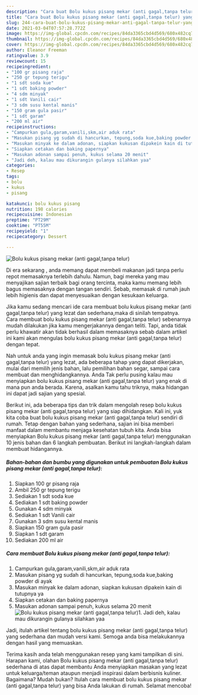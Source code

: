 ```yaml
---
description: "Cara buat Bolu kukus pisang mekar (anti gagal,tanpa telur) yang nikmat dan Mudah Dibuat"
title: "Cara buat Bolu kukus pisang mekar (anti gagal,tanpa telur) yang nikmat dan Mudah Dibuat"
slug: 244-cara-buat-bolu-kukus-pisang-mekar-anti-gagal-tanpa-telur-yang-nikmat-dan-mudah-dibuat
date: 2021-03-04T07:57:28.772Z
image: https://img-global.cpcdn.com/recipes/84da3365cbd4d569/680x482cq70/bolu-kukus-pisang-mekar-anti-gagaltanpa-telur-foto-resep-utama.jpg
thumbnail: https://img-global.cpcdn.com/recipes/84da3365cbd4d569/680x482cq70/bolu-kukus-pisang-mekar-anti-gagaltanpa-telur-foto-resep-utama.jpg
cover: https://img-global.cpcdn.com/recipes/84da3365cbd4d569/680x482cq70/bolu-kukus-pisang-mekar-anti-gagaltanpa-telur-foto-resep-utama.jpg
author: Eleanor Freeman
ratingvalue: 3.9
reviewcount: 15
recipeingredient:
- "100 gr pisang raja"
- "250 gr tepung terigu"
- "1 sdt soda kue"
- "1 sdt baking powder"
- "4 sdm minyak"
- "1 sdt Vanili cair"
- "3 sdm susu kental manis"
- "150 gram gula pasir"
- "1 sdt garam"
- "200 ml air"
recipeinstructions:
- "Campurkan gula,garam,vanili,skm,air aduk rata"
- "Masukan pisang yg sudah di hancurkan, tepung,soda kue,baking powder di ayak"
- "Masukan minyak ke dalam adonan, siapkan kukusan dipakein kain di tutupnya ya"
- "Siapkan cetakan dan baking papernya"
- "Masukan adonan sampai penuh, kukus selama 20 menit"
- "Jadi deh, kalau mau dikurangin gulanya silahkan yaa"
categories:
- Resep
tags:
- bolu
- kukus
- pisang

katakunci: bolu kukus pisang 
nutrition: 198 calories
recipecuisine: Indonesian
preptime: "PT29M"
cooktime: "PT55M"
recipeyield: "1"
recipecategory: Dessert

---
```



![Bolu kukus pisang mekar (anti gagal,tanpa telur)](https://img-global.cpcdn.com/recipes/84da3365cbd4d569/680x482cq70/bolu-kukus-pisang-mekar-anti-gagaltanpa-telur-foto-resep-utama.jpg)

Di era  sekarang , anda memang dapat membeli makanan jadi tanpa perlu repot memasaknya terlebih dahulu. Namun, bagi mereka yang mau menyajikan sajian terbaik bagi orang tercinta, maka kamu memang lebih bagus memasaknya dengan tangan sendiri. Sebab, memasak di rumah jauh lebih higienis dan dapat menyesuaikan dengan kesukaan keluarga.

Jika kamu sedang mencari ide cara membuat bolu kukus pisang mekar (anti gagal,tanpa telur) yang lezat dan sederhana,maka di sinilah tempatnya. Cara membuat bolu kukus pisang mekar (anti gagal,tanpa telur)  sebenarnya mudah dilakukan jika kamu mengerjakannya dengan teliti. Tapi, anda tidak perlu khawatir akan tidak berhasil dalam memasaknya 
sebab dalam artikel ini kami akan mengulas bolu kukus pisang mekar (anti gagal,tanpa telur) dengan tepat.  



Nah untuk anda yang ingin memasak bolu kukus pisang mekar (anti gagal,tanpa telur) yang lezat, ada beberapa tahap yang dapat dikerjakan, mulai dari memilih jenis bahan, lalu pemilihan bahan segar, sampai cara membuat dan menghidangkannya. Anda Tak perlu pusing kalau mau menyiapkan bolu kukus pisang mekar (anti gagal,tanpa telur) yang enak di mana pun anda berada. Karena, asalkan kamu  tahu triknya, maka hidangan ini dapat jadi sajian yang spesial.

Berikut ini, ada beberapa tips dan trik dalam mengolah resep bolu kukus pisang mekar (anti gagal,tanpa telur) yang siap dihidangkan. Kali ini, yuk kita coba buat bolu kukus pisang mekar (anti gagal,tanpa telur) sendiri di rumah. Tetap dengan bahan yang sederhana, sajian ini bisa memberi manfaat dalam membantu menjaga kesehatan tubuh kita. Anda bisa menyiapkan Bolu kukus pisang mekar (anti gagal,tanpa telur) menggunakan 10 jenis bahan dan 6 langkah pembuatan. Berikut ini langkah-langkah dalam membuat hidangannya.

<!--inarticleads1-->

##### Bahan-bahan dan bumbu yang digunakan untuk pembuatan Bolu kukus pisang mekar (anti gagal,tanpa telur):

1. Siapkan 100 gr pisang raja
1. Ambil 250 gr tepung terigu
1. Sediakan 1 sdt soda kue
1. Sediakan 1 sdt baking powder
1. Gunakan 4 sdm minyak
1. Sediakan 1 sdt Vanili cair
1. Gunakan 3 sdm susu kental manis
1. Siapkan 150 gram gula pasir
1. Siapkan 1 sdt garam
1. Sediakan 200 ml air




<!--inarticleads2-->

##### Cara membuat Bolu kukus pisang mekar (anti gagal,tanpa telur):

1. Campurkan gula,garam,vanili,skm,air aduk rata
1. Masukan pisang yg sudah di hancurkan, tepung,soda kue,baking powder di ayak
1. Masukan minyak ke dalam adonan, siapkan kukusan dipakein kain di tutupnya ya
1. Siapkan cetakan dan baking papernya
1. Masukan adonan sampai penuh, kukus selama 20 menit
<img src="//assets-global.cpcdn.com/assets/icons/button_play-2c75c40dde080a61004c1f40b05d8f140eaff45d7e9e6481dc71c63d2e7c4909.png" alt="Bolu kukus pisang mekar (anti gagal,tanpa telur)">1. Jadi deh, kalau mau dikurangin gulanya silahkan yaa




Jadi, itulah artikel tentang  bolu kukus pisang mekar (anti gagal,tanpa telur)  yang sederhana dan mudah versi kami. Semoga anda bisa melakukannya dengan hasil yang memuaskan. 

Terima kasih anda telah menggunakan resep yang kami tampilkan di sini. Harapan kami, olahan  Bolu kukus pisang mekar (anti gagal,tanpa telur) sederhana di atas dapat membantu Anda menyiapkan masakan yang lezat untuk keluarga/teman ataupun menjadi inspirasi dalam berbisnis kuliner. Bagaimana? Mudah bukan? Itulah cara membuat bolu kukus pisang mekar (anti gagal,tanpa telur) yang bisa Anda lakukan di rumah. Selamat mencoba!

